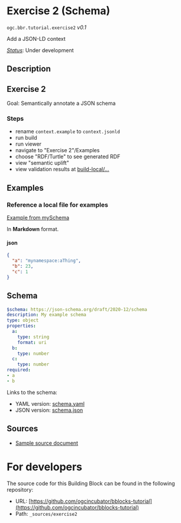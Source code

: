 
# Exercise 2 (Schema)

`ogc.bbr.tutorial.exercise2` *v0.1*

Add a JSON-LD context

[*Status*](http://www.opengis.net/def/status): Under development

## Description

## Exercise 2

Goal: Semantically annotate a JSON schema

### Steps
- rename `context.example` to `context.jsonld` 
- run build
- run viewer
- navigate to "Exercise 2"/Examples
- choose "RDF/Turtle" to see generated RDF
- view "semantic uplift" 
- view validation results at [build-local/...](/register/build-local/tests/bbr/template/exercise2/_report.json)
## Examples

### Reference a local file for examples
[Example from mySchema](../../exercise1/example.json)

In **Markdown** format.
#### json
```json
{
  "a": "mynamespace:aThing",
  "b": 23,
  "c": 1
}


```

## Schema

```yaml
$schema: https://json-schema.org/draft/2020-12/schema
description: My example schema
type: object
properties:
  a:
    type: string
    format: uri
  b:
    type: number
  c:
    type: number
required:
- a
- b

```

Links to the schema:

* YAML version: [schema.yaml](https://ogcincubator.github.io/bblocks-tutorial/build/annotated/bbr/tutorial/exercise2/schema.json)
* JSON version: [schema.json](https://ogcincubator.github.io/bblocks-tutorial/build/annotated/bbr/tutorial/exercise2/schema.yaml)

## Sources

* [Sample source document](https://example.com/sources/1)

# For developers

The source code for this Building Block can be found in the following repository:

* URL: [https://github.com/ogcincubator/bblocks-tutorial](https://github.com/ogcincubator/bblocks-tutorial)
* Path: `_sources/exercise2`

